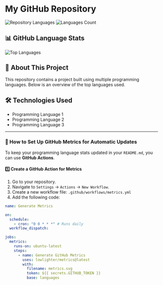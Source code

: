 # My GitHub Repository

![Repository Languages](https://img.shields.io/github/languages/top/janitha-visna/janitha-visna)
![Languages Count](https://img.shields.io/github/languages/count/janitha-visna/janitha-visna)

## 📊 GitHub Language Stats

![Top Languages](https://github-readme-stats.vercel.app/api/top-langs/?username=janitha-visna&layout=compact)

## 🚀 About This Project

This repository contains a project built using multiple programming languages. Below is an overview of the top languages used.

## 🛠 Technologies Used

- Programming Language 1
- Programming Language 2
- Programming Language 3

---

### 📌 How to Set Up GitHub Metrics for Automatic Updates

To keep your programming language stats updated in your `README.md`, you can use **GitHub Actions**.

#### 1️⃣ Create a GitHub Action for Metrics

1. Go to your repository.
2. Navigate to `Settings` → `Actions` → `New Workflow`.
3. Create a new workflow file: `.github/workflows/metrics.yml`
4. Add the following code:

```yml
name: Generate Metrics

on:
  schedule:
    - cron: "0 0 * * *" # Runs daily
  workflow_dispatch:

jobs:
  metrics:
    runs-on: ubuntu-latest
    steps:
      - name: Generate GitHub Metrics
        uses: lowlighter/metrics@latest
        with:
          filename: metrics.svg
          token: ${{ secrets.GITHUB_TOKEN }}
          base: languages
